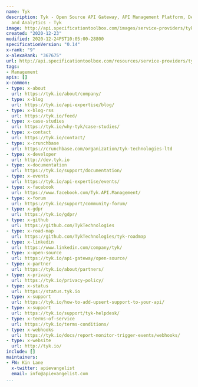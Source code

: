 ```yaml
---
name: Tyk
description: Tyk - Open Source API Gateway, API Management Platform, Developer Portal
  and Analytics - Tyk
image: http://api.specificationtoolbox.com/images/service-providers/tyk.jpg
created: "2020-12-23"
modified: 2020-12-24PST10:05:00-28800
specificationVersion: "0.14"
x-rank: "9"
x-alexaRank: "367675"
url: http://api.specificationtoolbox.com/resources/service-providers/tyk/
tags:
- Management
apis: []
x-common:
- type: x-about
  url: https://tyk.io/about/company/
- type: x-blog
  url: https://tyk.io/api-expertise/blog/
- type: x-blog-rss
  url: https://tyk.io/feed/
- type: x-case-studies
  url: https://tyk.io/why-tyk/case-studies/
- type: x-contact
  url: https://tyk.io/contact/
- type: x-crunchbase
  url: https://crunchbase.com/organization/tyk-technologies-ltd
- type: x-developer
  url: http://dev.tyk.io
- type: x-documentation
  url: https://tyk.io/support/documentation/
- type: x-events
  url: https://tyk.io/api-expertise/events/
- type: x-facebook
  url: https://www.facebook.com/Tyk.API.Management/
- type: x-forum
  url: https://tyk.io/support/community-forum/
- type: x-gdpr
  url: https://tyk.io/gdpr/
- type: x-github
  url: https://github.com/TykTechnologies
- type: x-road-map
  url: https://github.com/TykTechnologies/tyk-roadmap
- type: x-linkedin
  url: https://www.linkedin.com/company/tyk/
- type: x-open-source
  url: https://tyk.io/api-gateway/open-source/
- type: x-partner
  url: https://tyk.io/about/partners/
- type: x-privacy
  url: https://tyk.io/privacy-policy/
- type: x-status
  url: https://status.tyk.io
- type: x-support
  url: https://tyk.io/how-to-add-upsert-support-to-your-api/
- type: x-support
  url: https://tyk.io/support/tyk-helpdesk/
- type: x-terms-of-service
  url: https://tyk.io/terms-conditions/
- type: x-webhooks
  url: https://tyk.io/docs/report-monitor-trigger-events/webhooks/
- type: x-website
  url: http://tyk.io/
include: []
maintainers:
- FN: Kin Lane
  x-twitter: apievangelist
  email: info@apievangelist.com
...
```

